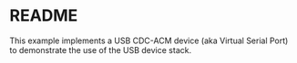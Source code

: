 # README

This example implements a USB CDC-ACM device (aka Virtual Serial Port) to
demonstrate the use of the USB device stack.

